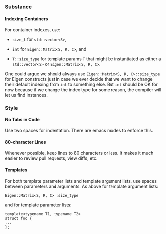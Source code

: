 ### Substance

#### Indexing Containers

For container indexes, use:

* `size_t` for `std::vector<S>`,

* `int` for `Eigen::Matrix<S, R, C>`, and

* `T::size_type` for template params `T` that might be instantiated as either a `std::vector<S>` or `Eigen::Matrix<S, R, C>`.

One could argue we should always use `Eigen::Matrix<S, R, C>::size_type` for Eigen constructs just in case we ever decide that we want to change their default indexing from `int` to something else.  But `int` should be OK for now because if we change the index type for some reason, the compiler will let us find instances.

### Style

#### No Tabs in Code

Use two spaces for indentation.  There are emacs modes to enforce this.

#### 80-character Lines

Whenever possible, keep lines to 80 characters or less.  It makes it much easier to review pull requests, view diffs, etc.

#### Templates

For both template parameter lists and template argument lists, use spaces between parameters and arguments. As above for template argument lists: 

`Eigen::Matrix<S, R, C>::size_type` 

and for template parameter lists: 

```
template<typename T1, typename T2>
struct foo {
...
};
```